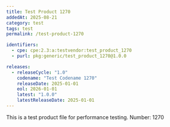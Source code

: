 ```yaml
---
title: Test Product 1270
addedAt: 2025-08-21
category: test
tags: test
permalink: /test-product-1270

identifiers:
  - cpe: cpe:2.3:a:testvendor:test_product_1270
  - purl: pkg:generic/test_product_1270@1.0.0

releases:
  - releaseCycle: "1.0"
    codename: "Test Codename 1270"
    releaseDate: 2025-01-01
    eol: 2026-01-01
    latest: "1.0.0"
    latestReleaseDate: 2025-01-01
---
```


This is a test product file for performance testing. Number: 1270
